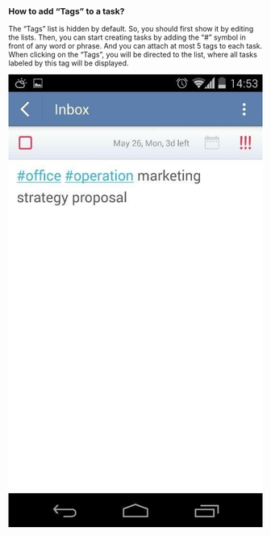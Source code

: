### How to add “Tags” to a task?
The “Tags” list is hidden by default. So, you should first show it by editing the lists. Then, you can start creating tasks by adding the “#” symbol in front of any word or phrase. And you can attach at most 5 tags to each task. When clicking on the “Tags”, you will be directed to the list, where all tasks labeled by this tag will be displayed.

![](../images/addtags.jpg)



